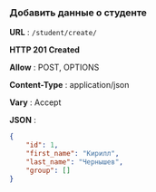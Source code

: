 ### Добавить данные о студенте 

**URL** : `/student/create/`

**HTTP 201 Created**

**Allow** : POST, OPTIONS

**Content-Type** : application/json

**Vary** : Accept

**JSON** :
```json
{
    "id": 1,
    "first_name": "Кирилл",
    "last_name": "Чернышев",
    "group": []
}
```